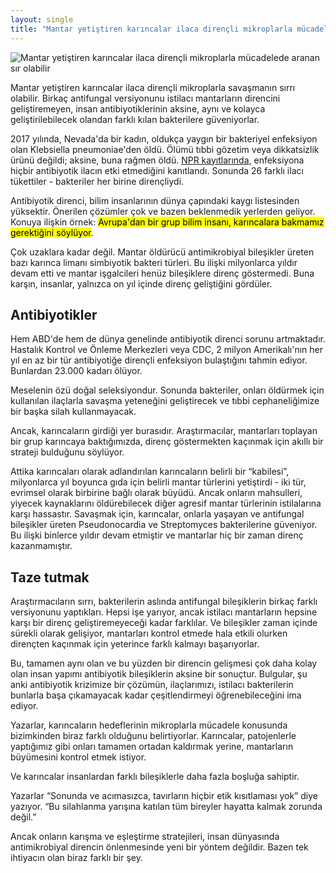 ```yaml
---
layout: single
title: "Mantar yetiştiren karıncalar ilaca dirençli mikroplarla mücadelede aranan sır olabilir"
---
```

![Mantar yetiştiren karıncalar ilaca dirençli mikroplarla mücadelede aranan sır olabilir](https://images.unsplash.com/photo-1558983925-ea9372bf2ba0?ixlib=rb-1.2.1&ixid=eyJhcHBfaWQiOjEyMDd9&auto=format&fit=crop&w=1350&q=80)

Mantar yetiştiren karıncalar ilaca dirençli mikroplarla savaşmanın sırrı olabilir. Birkaç antifungal versiyonunu istilacı mantarların direncini geliştiremeyen, insan antibiyotiklerinin aksine, aynı ve kolayca geliştirilebilecek olandan farklı kılan bakterilere güveniyorlar.

2017 yılında, Nevada'da bir kadın, oldukça yaygın bir bakteriyel enfeksiyon olan Klebsiella pneumoniae'den öldü. Ölümü tıbbi gözetim veya dikkatsizlik ürünü değildi; aksine, buna rağmen öldü. [NPR kayıtlarında](https://www.npr.org/sections/goatsandsoda/2017/01/17/510227493/a-superbug-that-resisted-26-antibiotics), enfeksiyona hiçbir antibiyotik ilacın etki etmediğini kanıtlandı. Sonunda 26 farklı ilacı tükettiler - bakteriler her birine dirençliydi.

Antibiyotik direnci, bilim insanlarının dünya çapındaki kaygı listesinden yüksektir. Önerilen çözümler çok ve bazen beklenmedik yerlerden geliyor. Konuya ilişkin örnek: <mark>Avrupa'dan bir grup bilim insanı, karıncalara bakmamız gerektiğini söylüyor</mark>.

Çok uzaklara kadar değil. Mantar öldürücü antimikrobiyal bileşikler üreten bazı karınca limanı simbiyotik bakteri türleri. Bu ilişki milyonlarca yıldır devam etti ve mantar işgalcileri henüz bileşiklere direnç göstermedi. Buna karşın, insanlar, yalnızca on yıl içinde direnç geliştiğini gördüler.

Antibiyotikler
-
Hem ABD'de hem de dünya genelinde antibiyotik direnci sorunu artmaktadır. Hastalık Kontrol ve Önleme Merkezleri veya CDC, 2 milyon Amerikalı'nın her yıl en az bir tür antibiyotiğe dirençli enfeksiyon bulaştığını tahmin ediyor. Bunlardan 23.000 kadarı ölüyor.

Meselenin özü doğal seleksiyondur. Sonunda bakteriler, onları öldürmek için kullanılan ilaçlarla savaşma yeteneğini geliştirecek ve tıbbi cephaneliğimize bir başka silah kullanmayacak.

Ancak, karıncaların girdiği yer burasıdır. Araştırmacılar, mantarları toplayan bir grup karıncaya baktığımızda, direnç göstermekten kaçınmak için akıllı bir strateji bulduğunu söylüyor.

Attika karıncaları olarak adlandırılan karıncaların belirli bir “kabilesi”, milyonlarca yıl boyunca gıda için belirli mantar türlerini yetiştirdi - iki tür, evrimsel olarak birbirine bağlı olarak büyüdü. Ancak onların mahsulleri, yiyecek kaynaklarını öldürebilecek diğer agresif mantar türlerinin istilalarına karşı hassastır. Savaşmak için, karıncalar, onlarla yaşayan ve antifungal bileşikler üreten Pseudonocardia ve Streptomyces bakterilerine güveniyor. Bu ilişki binlerce yıldır devam etmiştir ve mantarlar hiç bir zaman direnç kazanmamıştır.

Taze tutmak
-
Araştırmacıların sırrı, bakterilerin aslında antifungal bileşiklerin birkaç farklı versiyonunu yaptıkları. Hepsi işe yarıyor, ancak istilacı mantarların hepsine karşı bir direnç geliştiremeyeceği kadar farklılar. Ve bileşikler zaman içinde sürekli olarak gelişiyor, mantarları kontrol etmede hala etkili olurken dirençten kaçınmak için yeterince farklı kalmayı başarıyorlar.

Bu, tamamen aynı olan ve bu yüzden bir direncin gelişmesi çok daha kolay olan insan yapımı antibiyotik bileşiklerin aksine bir sonuçtur. Bulgular, şu anki antibiyotik krizimize bir çözümün, ilaçlarımızı, istilacı bakterilerin bunlarla başa çıkamayacak kadar çeşitlendirmeyi öğrenebileceğini ima ediyor.

Yazarlar, karıncaların hedeflerinin mikroplarla mücadele konusunda bizimkinden biraz farklı olduğunu belirtiyorlar. Karıncalar, patojenlerle yaptığımız gibi onları tamamen ortadan kaldırmak yerine, mantarların büyümesini kontrol etmek istiyor.

Ve karıncalar insanlardan farklı bileşiklerle daha fazla boşluğa sahiptir.

Yazarlar “Sonunda ve acımasızca, tavırların hiçbir etik kısıtlaması yok” diye yazıyor. “Bu silahlanma yarışına katılan tüm bireyler hayatta kalmak zorunda değil.”

Ancak onların karışma ve eşleştirme stratejileri, insan dünyasında antimikrobiyal direncin önlenmesinde yeni bir yöntem değildir. Bazen tek ihtiyacın olan biraz farklı bir şey.
